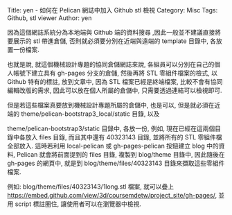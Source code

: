 Title: yen - 如何在 Pelican 網誌中加入 Github stl 檢視
Category: Misc
Tags: Github, stl viewer
Author: yen

因為這個網誌系統分為本地端與 Github 端的資料搜尋 ,因此一般並不建議直接將要展示的 stl 帶進倉儲, 否則就必須要分別在近端與遠端的 template 目錄中, 各放置一份檔案.

<!-- PELICAN_END_SUMMARY -->

也就是說, 就這個機械設計專題的協同倉儲網誌來說, 各組員可以分別在自己的個人帳號下建立具有 gh-pages 分支的倉儲, 然後再將 STL 零組件檔案的檢式, 以 Github 特有的標註, 放到文章中, 因為 STL 檔案已經是終端檔案, 比較不會有協同編輯改版的需求, 因此可以放在個人所屬的倉儲中, 只需要透過連結可以檢視即可.

但是若這些檔案真要放到機械設計專題所屬的倉儲中, 也是可以, 但是就必須在近端的 theme/pelican-bootstrap3_local/static 目錄, 以及

theme/pelican-bootstrap3/static 目錄中, 各放一份, 例如, 現在已經在這兩個目錄中各放入 files 目錄, 而且其中還有 40323143 目錄, 並將所有的 STL 零組件檔全部放入. 這時若利用 local-pelican 或 gh-pages-pelican 按鈕建立 blog 中的資料, Pelican 就會將前面提到的 files 目錄, 複製到 blog/theme 目錄中, 因此隨後在 gh-pages 的網頁中, 就是到 blog/theme/files/40323143 目錄來擷取這些零組件檔案.

例如: blog/theme/files/40323143/1long.stl 檔案, 就可以疊上 https://embed.github.com/view/3d/coursemdetw/project_site/gh-pages/, 並用 script 標註圈住, 讓使用者可以在瀏覽器中檢視.

<script src="https://embed.github.com/view/3d/coursemdetw/project_site/gh-pages/blog/theme/files/40323143/1long.stl"></script>